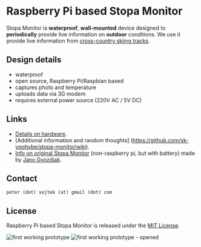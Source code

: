 # Raspberry Pi based Stopa Monitor

Stopa Monitor is **waterproof**, **wall-mounted** device designed to **periodically** provide live information on **outdoor** conditions. We use it provide live information from [cross-country skiing tracks](http://www.nabezky.sk/monitor_na_korenatom_oznam).

## Design details

* waterproof
* open source, Raspberry Pi/Raspbian based
* captures photo and temperature
* uploads data via 3G modem
* requires external power source (220V AC / 5V DC)

## Links

* [Details on hardware](https://github.com/sk-vpohybe/stopa-monitor/wiki/Devices-tested-with-Raspbian).
* [Additional information and random thoughts] (https://github.com/sk-vpohybe/stopa-monitor/wiki).
* [Info on original Stopa Monitor](http://www.nabezky.sk/monitor_na_korenatom_oznam) (non-raspberry pi, but with battery) made by [Jano Gvozdjak](http://physicus.eu/).

## Contact

`peter (dot) vojtek (at) gmail (dot) com`

## License

Raspberry Pi based Stopa Monitor is released under the [MIT License](http://opensource.org/licenses/MIT).

![first working prototype](http://petervojtek.eu/pub/stopa-monitor/stopa-monitor2a.jpg)
![first working prototype - opened](http://petervojtek.eu/pub/stopa-monitor/stopa-monitor2b.jpg)
